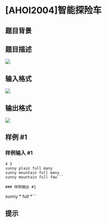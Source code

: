 # [AHOI2004]智能探险车

## 题目背景



## 题目描述

![](https://cdn.luogu.com.cn/upload/pic/1657.png)


## 输入格式

![](https://cdn.luogu.com.cn/upload/pic/1658.png)


## 输出格式

 ![](https://cdn.luogu.com.cn/upload/pic/1659.png) 



## 样例 #1

### 样例输入 #1
```
4 3
sunny plain full many
sunny mountain full many
sunny mountain full few```

### 样例输出 #1

```
sunny * full *```

## 提示


